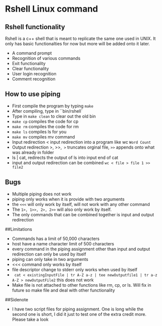 # Rshell Linux command

## Rshell functionality

Rshell is a c++ shell that is meant to replicate the same one used in UNIX. It only has basic functionalties for now but more will be added onto it later.

* A command prompt
* Recognition of various commands
* Exit functionality
* Clear functionality
* User login recognition
* Comment recognition

## How to use piping 

* First compile the program by typing ``make``
* After compiling, type in ``bin/rshell`
* Type in ``make clean`` to clear out the old bin
* ``make cp`` compiles the code for cp
* ``make rm`` compiles the code for rm
* ``make ls`` compiles ls for you
* ``make mv`` compiles mv command
* Input redirection < input redirection into a program like wc ``Word Count``
* Output redirection >, >>,`` >`` truncates orginal file, ``>>`` appends onto what was already in folder
* ls | cat, redirects the output of ls into input end of cat
* input and output redirection can be combined ``wc < file > file 1 >> file2``

## Bugs

* Multiple piping does not work
* piping only works when it is provide with two arguments
* the ``<<<`` will only work by itself, will not work with any other command
* The ``1>, 1>>, 2>, 2>>`` will also only work by itself.
* The only commands that can be combined together is input and output redirection



##Limitations
* Commands has a limit of 50,000 characters
* host have a name character limit of 500 characters
* every command in the piping assignment other than input and output redirection can only be used by itself
* piping can only take in two arguments
* <<< command only works by itself
* file descriptor change to stderr only works when used by itself
* `` cat < existingInputFile | tr A-Z a-z | tee newOutputfile1 | tr a-z A-Z > newOutputFile2`` this does not work
* Make file is not attached to other functions like rm, cp, or ls. Will fix in future so make file and deal with other functionality

##Sidenote
* I have two script files for piping assignment. One is long while the second one is short, I did it just to test one of the extra credit more. Please take a look
